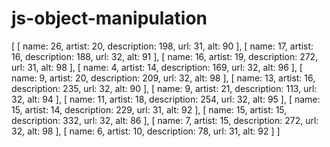 # js-object-manipulation

[
  [ name: 26, artist: 20, description: 198, url: 31, alt: 90 ],
  [ name: 17, artist: 16, description: 188, url: 32, alt: 91 ],
  [ name: 16, artist: 19, description: 272, url: 31, alt: 98 ],
  [ name: 4, artist: 14, description: 169, url: 32, alt: 96 ],
  [ name: 9, artist: 20, description: 209, url: 32, alt: 98 ],
  [ name: 13, artist: 16, description: 235, url: 32, alt: 90 ],
  [ name: 9, artist: 21, description: 113, url: 32, alt: 94 ],
  [ name: 11, artist: 18, description: 254, url: 32, alt: 95 ],
  [ name: 15, artist: 14, description: 229, url: 31, alt: 92 ],
  [ name: 15, artist: 15, description: 332, url: 32, alt: 86 ],
  [ name: 7, artist: 15, description: 272, url: 32, alt: 98 ],
  [ name: 6, artist: 10, description: 78, url: 31, alt: 92 ]
]

